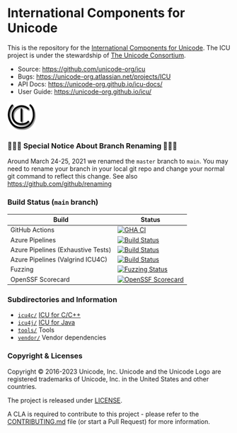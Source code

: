 #  International Components for Unicode

This is the repository for the [International Components for Unicode](https://icu.unicode.org/).
The ICU project is under the stewardship of [The Unicode Consortium](https://www.unicode.org).

- Source: https://github.com/unicode-org/icu
- Bugs: https://unicode-org.atlassian.net/projects/ICU
- API Docs: https://unicode-org.github.io/icu-docs/
- User Guide: https://unicode-org.github.io/icu/

![ICU Logo](./tools/images/iculogo_64.png)

### 🔴🔴🔴 Special Notice About Branch Renaming 🔴🔴🔴
Around March 24-25, 2021 we renamed the `master` branch to `main`. You may need to rename your branch in your local git repo and change your normal git command to reflect this change. See also https://github.com/github/renaming

### Build Status (`main` branch)

Build | Status
------|-------
GitHub Actions | [![GHA CI](https://github.com/unicode-org/icu/workflows/GHA%20CI/badge.svg)](https://github.com/unicode-org/icu/actions?query=workflow%3A%22GHA+CI%22)
Azure Pipelines | [![Build Status](https://dev.azure.com/ms/icu/_apis/build/status/unicode-org/CI?branchName=main)](https://dev.azure.com/ms/icu/_build/latest?definitionId=360&branchName=main)
Azure Pipelines (Exhaustive Tests) | [![Build Status](https://dev.azure.com/ms/icu/_apis/build/status/unicode-org/CI-Exhaustive-Main?branchName=main)](https://dev.azure.com/ms/icu/_build/latest?definitionId=361&branchName=main)
Azure Pipelines (Valgrind ICU4C) | [![Build Status](https://dev.azure.com/ms/icu/_apis/build/status/unicode-org/CI-Valgrind?branchName=main)](https://dev.azure.com/ms/icu/_build/latest?definitionId=364&branchName=main)
Fuzzing | [![Fuzzing Status](https://oss-fuzz-build-logs.storage.googleapis.com/badges/icu.svg)](https://bugs.chromium.org/p/oss-fuzz/issues/list?sort=-opened&can=1&q=proj:icu)
OpenSSF Scorecard | [![OpenSSF Scorecard](https://api.securityscorecards.dev/projects/github.com/unicode-org/icu/badge)](https://securityscorecards.dev/viewer/?uri=github.com/unicode-org/icu)



### Subdirectories and Information

- [`icu4c/`](./icu4c/) [ICU for C/C++](https://unicode-org.github.io/icu/userguide/icu4c/)
- [`icu4j/`](./icu4j/) [ICU for Java](https://unicode-org.github.io/icu/userguide/icu4j/)
- [`tools/`](./tools/) Tools
- [`vendor/`](./vendor/) Vendor dependencies

### Copyright & Licenses

Copyright © 2016-2023 Unicode, Inc. Unicode and the Unicode Logo are registered trademarks of Unicode, Inc. in the United States and other countries.

The project is released under [LICENSE](./LICENSE).

A CLA is required to contribute to this project - please refer to the [CONTRIBUTING.md](./CONTRIBUTING.md) file (or start a Pull Request) for more information.

